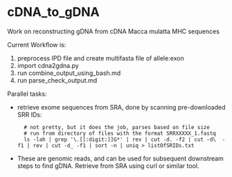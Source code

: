 # cDNA_to_gDNA
Work on reconstructing gDNA from cDNA Macca mulatta MHC sequences

Current Workflow is:
1) preprocess IPD file and create multifasta file of allele:exon
2) import cdna2gdna.py
3) run combine_output_using_bash.md
4) run parse_check_output.md

Parallel tasks:
* retrieve exome sequences from SRA, done by scanning pre-downloaded SRR IDs:

        # not pretty, but it does the job, parses based on file size
        # run from directory of files with the format SRRXXXXX_1.fastq
        ls -lah | grep '\.[[:digit:]]G*' | rev | cut -d. -f2 | cut -d\  -f1 | rev | cut -d_ -f1 | sort -n | uniq > listOfSRIDs.txt
        
* These are genomic reads, and can be used for subsequent downstream steps to find gDNA. Retrieve from SRA using curl or similar tool.
